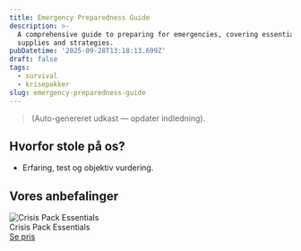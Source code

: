 ```yaml
---
title: Emergency Preparedness Guide
description: >-
  A comprehensive guide to preparing for emergencies, covering essential
  supplies and strategies.
pubDatetime: '2025-09-28T13:18:13.699Z'
draft: false
tags:
  - survival
  - krisepakker
slug: emergency-preparedness-guide
---
```

> (Auto-genereret udkast — opdater indledning).

## Hvorfor stole på os?
- Erfaring, test og objektiv vurdering.

## Vores anbefalinger


<!-- Auto: Affiliate-kort fra Products/SKUs -->

<div class="aff-card"><img src="abstract_15.png (https://v5.airtableusercontent.com/v3/u/45/45/1759075200000/tC5w7vlkHXoBKe49zXmMIw/iU-9qAwko8Ej2zJjnXPyNWQOdDJchXP1Hj7Uu1pFMb_OlmESMz7cYMeYZFrMAxug-onhIKy9MTyyg_C4-mgfnjP87iA-Gd9ghTIIDwrKwzEeKbY4lMZSX7LAODl2JbpqFTSJ0Njg-N_Ik5UchQhss-Irm_fqyxOIeU8iNh95y-Q/g3v5xc-LhN3AtqY5OKaWykztzWh6wVJ_I6zsIrCm9Ts)" alt="Crisis Pack Essentials" class="aff-card__img" /><div class="aff-card__meta"><div class="aff-card__title">Crisis Pack Essentials</div><a class="aff-btn" href="https://affiliate.homeessentialsee62.com/deal789?utm_source=klartilalt&utm_medium=affiliate&subid=emergency-preparedness-guide-2025-09-28" rel="sponsored nofollow noopener" target="_blank">Se pris</a></div></div>

